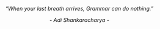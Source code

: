 <p align="center"><i>“When your last breath arrives, Grammar can do nothing.”</i></p>
<p align="center"><i>- Adi Shankaracharya -</i></p>

